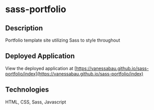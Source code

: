 # sass-portfolio

## Description
Portfolio template site utilizing Sass to style throughout

## Deployed Application
View the deployed application at [https://vanessabau.github.io/sass-portfolio/index](https://vanessabau.github.io/sass-portfolio/index)

## Technologies
HTML, CSS, Sass, Javascript
